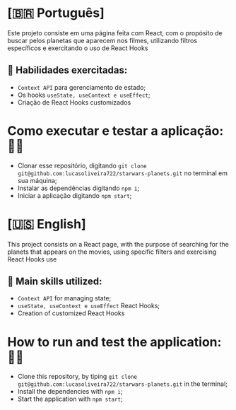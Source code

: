 # [🇧🇷 Português]

Este projeto consiste em uma página feita com React, com o propósito de buscar pelos planetas que aparecem nos filmes, utilizando filtros específicos e exercitando o uso de React Hooks

## 🧰 Habilidades exercitadas:

- `Context API` para gerenciamento de estado;
- Os hooks `useState, useContext e useEffect`;
- Criação de React Hooks customizados

# Como executar e testar a aplicação: 👨‍💻

 * Clonar esse repositório, digitando `git clone git@github.com:lucasoliveira722/starwars-planets.git` no terminal em sua máquina;
 * Instalar as dependências digitando `npm i`;
 * Iniciar a aplicação digitando `npm start`;

# [🇺🇸 English]

This project consists on a React page, with the purpose of searching for the planets that appears on the movies, using specific filters and exercising React Hooks use

## 🧰 Main skills utilized:

- `Context API` for managing state;
- `useState, useContext e useEffect` React Hooks;
- Creation of customized React Hooks

# How to run and test the application: 👨‍💻

 * Clone this repository, by tiping `git clone git@github.com:lucasoliveira722/starwars-planets.git` in the terminal;
 * Install the dependencies with `npm i`;
 * Start the application with `npm start`;